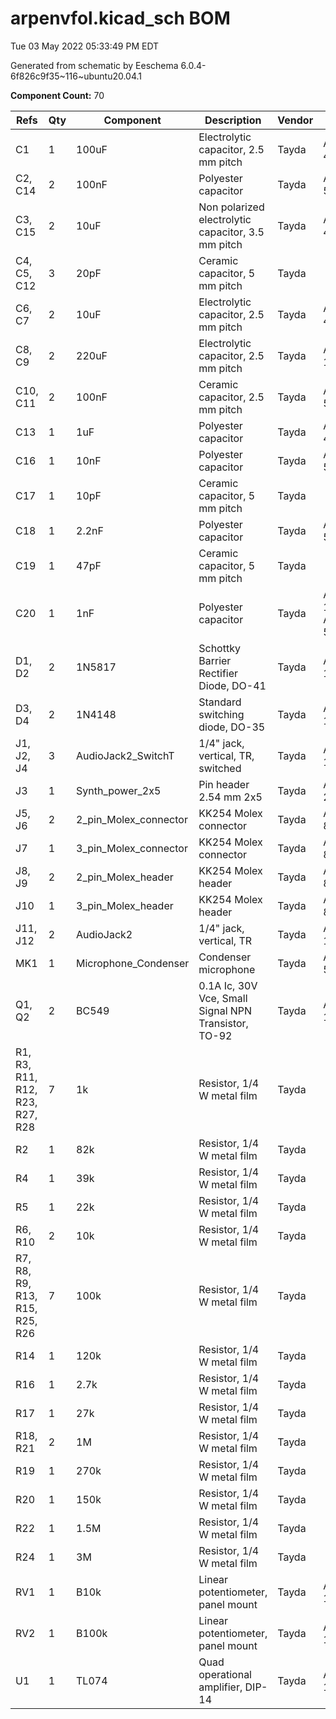 # arpenvfol.kicad_sch BOM

Tue 03 May 2022 05:33:49 PM EDT

Generated from schematic by Eeschema 6.0.4-6f826c9f35~116~ubuntu20.04.1

**Component Count:** 70

| Refs | Qty | Component | Description | Vendor | SKU |
| ----- | --- | ---- | ----------- | ---- | ---- |
| C1 | 1 | 100uF | Electrolytic capacitor, 2.5 mm pitch | Tayda | A-4538 |
| C2, C14 | 2 | 100nF | Polyester capacitor | Tayda | A-564 |
| C3, C15 | 2 | 10uF | Non polarized electrolytic capacitor, 3.5 mm pitch | Tayda | A-4216 |
| C4, C5, C12 | 3 | 20pF | Ceramic capacitor, 5 mm pitch | Tayda |  |
| C6, C7 | 2 | 10uF | Electrolytic capacitor, 2.5 mm pitch | Tayda | A-4349 |
| C8, C9 | 2 | 220uF | Electrolytic capacitor, 2.5 mm pitch | Tayda | A-1064 |
| C10, C11 | 2 | 100nF | Ceramic capacitor, 2.5 mm pitch | Tayda | A-553 |
| C13 | 1 | 1uF | Polyester capacitor | Tayda | A-4168 |
| C16 | 1 | 10nF | Polyester capacitor | Tayda | A-559 |
| C17 | 1 | 10pF | Ceramic capacitor, 5 mm pitch | Tayda |  |
| C18 | 1 | 2.2nF | Polyester capacitor | Tayda | A-558 |
| C19 | 1 | 47pF | Ceramic capacitor, 5 mm pitch | Tayda |  |
| C20 | 1 | 1nF | Polyester capacitor | Tayda | A-1531, A-557 |
| D1, D2 | 2 | 1N5817 | Schottky Barrier Rectifier Diode, DO-41 | Tayda | A-159 |
| D3, D4 | 2 | 1N4148 | Standard switching diode, DO-35 | Tayda | A-157 |
| J1, J2, J4 | 3 | AudioJack2_SwitchT | 1/4" jack, vertical, TR, switched | Tayda | A-1121 |
| J3 | 1 | Synth_power_2x5 | Pin header 2.54 mm 2x5 | Tayda | A-2939 |
| J5, J6 | 2 | 2_pin_Molex_connector | KK254 Molex connector | Tayda | A-826 |
| J7 | 1 | 3_pin_Molex_connector | KK254 Molex connector | Tayda | A-827 |
| J8, J9 | 2 | 2_pin_Molex_header | KK254 Molex header | Tayda | A-804 |
| J10 | 1 | 3_pin_Molex_header | KK254 Molex header | Tayda | A-805 |
| J11, J12 | 2 | AudioJack2 | 1/4" jack, vertical, TR | Tayda | A-1121 |
| MK1 | 1 | Microphone_Condenser | Condenser microphone | Tayda | A-5010 |
| Q1, Q2 | 2 | BC549 | 0.1A Ic, 30V Vce, Small Signal NPN Transistor, TO-92 | Tayda | A-111 |
| R1, R3, R11, R12, R23, R27, R28 | 7 | 1k | Resistor, 1/4 W metal film | Tayda |  |
| R2 | 1 | 82k | Resistor, 1/4 W metal film | Tayda |  |
| R4 | 1 | 39k | Resistor, 1/4 W metal film | Tayda |  |
| R5 | 1 | 22k | Resistor, 1/4 W metal film | Tayda |  |
| R6, R10 | 2 | 10k | Resistor, 1/4 W metal film | Tayda |  |
| R7, R8, R9, R13, R15, R25, R26 | 7 | 100k | Resistor, 1/4 W metal film | Tayda |  |
| R14 | 1 | 120k | Resistor, 1/4 W metal film | Tayda |  |
| R16 | 1 | 2.7k | Resistor, 1/4 W metal film | Tayda |  |
| R17 | 1 | 27k | Resistor, 1/4 W metal film | Tayda |  |
| R18, R21 | 2 | 1M | Resistor, 1/4 W metal film | Tayda |  |
| R19 | 1 | 270k | Resistor, 1/4 W metal film | Tayda |  |
| R20 | 1 | 150k | Resistor, 1/4 W metal film | Tayda |  |
| R22 | 1 | 1.5M | Resistor, 1/4 W metal film | Tayda |  |
| R24 | 1 | 3M | Resistor, 1/4 W metal film | Tayda |  |
| RV1 | 1 | B10k | Linear potentiometer, panel mount | Tayda | A-1982 |
| RV2 | 1 | B100k | Linear potentiometer, panel mount | Tayda | A-1984 |
| U1 | 1 | TL074 | Quad operational amplifier, DIP-14 | Tayda | A-1138 |
    
